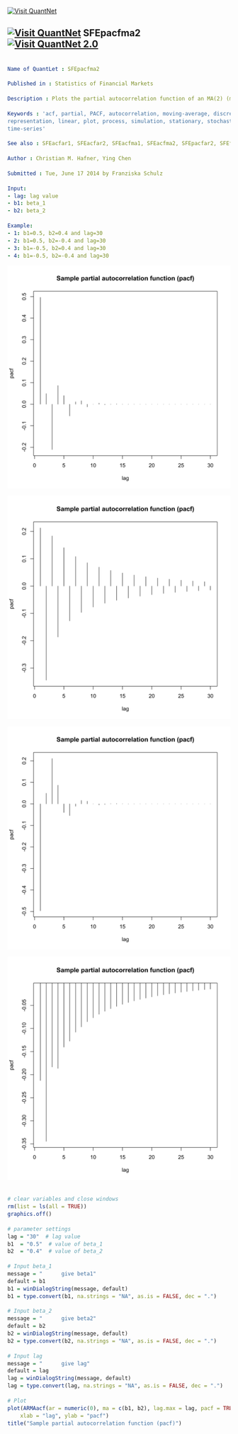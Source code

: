 
[<img src="https://github.com/QuantLet/Styleguide-and-Validation-procedure/blob/master/pictures/banner.png" alt="Visit QuantNet">](http://quantlet.de/index.php?p=info)

## [<img src="https://github.com/QuantLet/Styleguide-and-Validation-procedure/blob/master/pictures/qloqo.png" alt="Visit QuantNet">](http://quantlet.de/) **SFEpacfma2** [<img src="https://github.com/QuantLet/Styleguide-and-Validation-procedure/blob/master/pictures/QN2.png" width="60" alt="Visit QuantNet 2.0">](http://quantlet.de/d3/ia)

```yaml

Name of QuantLet : SFEpacfma2

Published in : Statistics of Financial Markets

Description : Plots the partial autocorrelation function of an MA(2) (moving average) process.

Keywords : 'acf, partial, PACF, autocorrelation, moving-average, discrete, graphical
representation, linear, plot, process, simulation, stationary, stochastic, stochastic-process,
time-series'

See also : SFEacfar1, SFEacfar2, SFEacfma1, SFEacfma2, SFEpacfar2, SFEfgnacf

Author : Christian M. Hafner, Ying Chen

Submitted : Tue, June 17 2014 by Franziska Schulz

Input: 
- lag: lag value
- b1: beta_1
- b2: beta_2

Example: 
- 1: b1=0.5, b2=0.4 and lag=30
- 2: b1=0.5, b2=-0.4 and lag=30
- 3: b1=-0.5, b2=0.4 and lag=30
- 4: b1=-0.5, b2=-0.4 and lag=30

```

![Picture1](SFEpacfma2_1-1.png)

![Picture2](SFEpacfma2_2-1.png)

![Picture3](SFEpacfma2_3-1.png)

![Picture4](SFEpacfma2_4-1.png)


```r

# clear variables and close windows
rm(list = ls(all = TRUE))
graphics.off()

# parameter settings
lag = "30"  # lag value
b1  = "0.5"  # value of beta_1
b2  = "0.4"  # value of beta_2

# Input beta_1
message = "      give beta1"
default = b1
b1 = winDialogString(message, default)
b1 = type.convert(b1, na.strings = "NA", as.is = FALSE, dec = ".")

# Input beta_2
message = "      give beta2"
default = b2
b2 = winDialogString(message, default)
b2 = type.convert(b2, na.strings = "NA", as.is = FALSE, dec = ".")

# Input lag
message = "      give lag"
default = lag
lag = winDialogString(message, default)
lag = type.convert(lag, na.strings = "NA", as.is = FALSE, dec = ".")

# Plot
plot(ARMAacf(ar = numeric(0), ma = c(b1, b2), lag.max = lag, pacf = TRUE), type = "h", 
    xlab = "lag", ylab = "pacf")
title("Sample partial autocorrelation function (pacf)")


```
